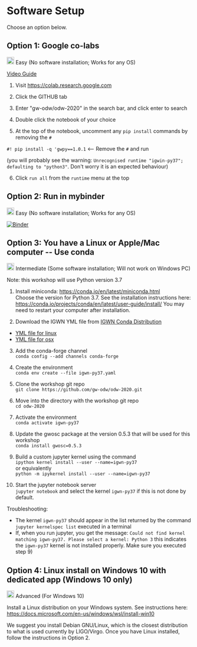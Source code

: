 # Software Setup

Choose an option below.

## Option 1: Google co-labs

<img src='https://www.wispresort.com/uploadedImages/Winter/easy.png' width=20 /> Easy (No software installation; Works for any OS)

[Video Guide](https://labcit.ligo.caltech.edu/~jkanner/gwosc/colab-help-2020.mov)

1) Visit https://colab.research.google.com

2) Click the GITHUB tab

3) Enter "gw-odw/odw-2020" in the search bar, and click enter to search

4) Double click the notebook of your choice

5) At the top of the notebook, uncomment any `pip install` commands by removing the `#`

`#! pip install -q 'gwpy==1.0.1`  <-- Remove the `#` and run

(you will probably see the warning: `Unrecognised runtime "igwin-py37"; defaulting to "python3"`. Don't worry it is an expected behaviour)

6) Click `run all` from the `runtime` menu at the top

## Option 2: Run in mybinder

<img src='https://www.wispresort.com/uploadedImages/Winter/easy.png' width=20 /> Easy (No software installation; Works for any OS)

[![Binder](https://mybinder.org/badge_logo.svg)](https://mybinder.org/v2/gh/gw-odw/odw-2020/master)


## Option 3: You have a Linux or Apple/Mac computer -- Use conda

<img src='https://www.wispresort.com/uploadedImages/Winter/intermediate.png' width=20 /> Intermediate (Some software installation; Will not work on Windows PC)

Note: this workshop will use Python version 3.7

1) Install miniconda: https://conda.io/en/latest/miniconda.html <br/>
Choose the version for Python 3.7. 
See the installation instructions here: https://conda.io/projects/conda/en/latest/user-guide/install/
You may need to restart your computer after installation.

2) Download the IGWN YML file from [IGWN Conda Distribution](https://computing.docs.ligo.org/conda/environments/igwn-py37/)
 * [YML file for linux](./environment.yml)
 * [YML file for osx  ](./igwn-py37-osx.yaml)

3) Add the conda-forge channel <br/>
`conda config --add channels conda-forge`

4) Create the environment <br/>
`conda env create --file igwn-py37.yaml`

5) Clone the workshop git repo <br/>
`git clone https://github.com/gw-odw/odw-2020.git`

6) Move into the directory with the workshop git repo <br/>
`cd odw-2020`

7) Activate the environment <br/>
`conda activate igwn-py37`

8) Update the gwosc package at the version 0.5.3 that will be used for this workshop <br/>
`conda install gwosc=0.5.3`

9) Build a custom jupyter kernel using the command <br/>
`ipython kernel install --user --name=igwn-py37` <br/>
or equivalently <br/>
`python -m ipykernel install --user --name=igwn-py37`

10) Start the jupyter notebook server <br/>
`jupyter notebook` and select the kernel `igwn-py37` if this is not done by default.

Troubleshooting:
- The kernel `igwn-py37` should appear in the list returned by the command `jupyter kernelspec list` executed in a terminal
- If, when you run jupyter, you get the message: `Could not find kernel matching igwn-py37. Please select a kernel: Python 3`
this indicates the `igwn-py37` kernel is not installed properly. Make sure you executed step 9)

## Option 4: Linux install on Windows 10 with dedicated app (Windows 10 only)

<img src='https://www.wispresort.com/uploadedImages/Winter/hard.png' width=20 /> Advanced (For Windows 10)

Install a Linux distribution on your Windows system. 
See instructions here: https://docs.microsoft.com/en-us/windows/wsl/install-win10

We suggest you install Debian GNU/Linux, which is the closest distribution to what is 
used currently by LIGO/Virgo. Once you have Linux installed, follow the instructions 
in Option 2.

